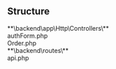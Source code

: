 ## Structure

<div> **\backend\app\Http\Controllers\** </div>
<div>authForm.php</div>
<div>Order.php</div>

<div> **\backend\routes\** </div>
<div>api.php</div>

